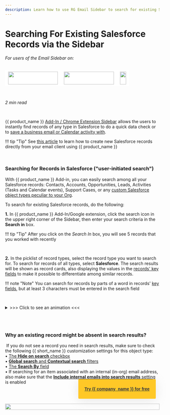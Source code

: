 ```yaml
---
description: Learn how to use RG Email Sidebar to search for existing Salesforce Records
---
```

# Searching For Existing Salesforce Records via the Sidebar  
  

<i>For users of the Email Sidebar on:</i><br><br>
<div class="container" style="display: inline-block; height: 42px; width: 162px; padding: 5px 10px; background-color: #fff;"><img src="https://revenuegrid.com/revenue-inbox/wp-content/uploads/Exchange1.svg" style="height: 100%; object-fit: contain; vertical-align: middle;"></div><div class="container" style="display: inline-block; height: 42px; width: 163px; padding: 5px 10px; background-color: #fff;"><img src="https://revenuegrid.com/revenue-inbox/wp-content/uploads/Office365.svg" style="height: 100%; object-fit: contain; vertical-align: middle;"></div><div class="container" style="display: inline-block; height: 42px; width: auto; padding: 5px 10px; background-color: #fff;"><img src="https://smartcloudconnect.io/wp-content/uploads/2021/08/logo-Gmail.jpg" style="height: 100%; object-fit: contain; vertical-align: middle;"></div> 

&nbsp;

*2 min read*  

<!-- ShareThis BEGIN --> 
<div class="addthis_inline_share_toolbox"></div>
<!-- End ShareThis --> 

&nbsp;

{{ product_name }} [Add-In / Chrome Extension Sidebar](../Introduction/) allows the users to instantly find records of any type in Salesforce to do a quick data check or to [save a business email or Calendar activity with](../Save-Email-Dialog/).

!!! tip "Tip"
    See [this article](../Create-New-Records/) to learn how to create new Salesforce records directly from your email client using {{ product_name }}

&nbsp;

### Searching for Records in Salesforce ("user-initiated search")


With {{ product_name }} Add-in, you can easily search among all your Salesforce records: Contacts, Accounts, Opportunities, Leads, Activities (Tasks and Calendar events), Support Cases, or any [custom Salesforce object types peculiar to your Org](../How-to-Add-A-Custom-Object/).

To search for existing Salesforce records, do the following:   

**1\.**  In {{ product_name }} Add-In/Google extension, click the search icon in the upper right corner of the Sidebar, then enter your search criteria in the **Search in** box.   

!!! tip "Tip"
    After you click on the *Search In* box, you will see 5 records that you worked with recently

&nbsp;

**2\.**  In the picklist of record types, select the record type you want to search for. To search for records of all types, select **Salesforce**. The search results will be shown as record cards, also displaying the values in the [records' key fields](../How-the-Solution-Works-with-Required-Fields-and-Layouts-in-Salesforce/#fields_and_related_records) to make it possible to differentiate among similar records.  

!!! note "Note"
    You can search for records by parts of a word in records' [key fields](../How-the-Solution-Works-with-Required-Fields-and-Layouts-in-Salesforce/#fields_and_related_records), but at least 3 characters must be entered in the search field

&nbsp;

<details><summary>>>> Click to see an animation <<<</summary>
<p>
    <img src="..\..\assets\images\d33v4339jhl8k0cloudfrontnet\docs\assets\57398d2e903360669faf1f0a\images\5bd9fd9e04286356f0a54b30.gif" style="width: 50%; height: 50%;">
</p>
</details>
&nbsp;

&nbsp;

### Why an existing record might be absent in search results?

​    If you do not see a record you need in search results, make sure to check the following {{ short_name }} customization settings for this object type:  
​    • [The **Hide on search** checkbox](../Customization-Settings-Explained/#6_customizing_object_card_appearance_and_behavior)  
​    • [**Global search** and **Contextual search** filters](../Customization-Settings-Explained/#63_defining_the_searchview_scope)  
​    • [The **Search By** field](../Using-the-Search-by-List-Customization-Setting/)  
​    • If searching for an item associated with an internal (in-org) email address, also make sure that the [**Include internal emails into search results** setting](../Customization-Settings-Explained/#2_application_settings) is enabled

&nbsp;




<style>
  .banners {
    text-align: center;
    display: flex;
    flex-direction: column;
    align-items: center;
  }

  .banners a.button {
      background-color: #FFC827;
      color: #2F3341;
      box-shadow: 0 5px 35px rgba(146, 146, 146, 0.2);
      padding: 20px;
      font-family: Graphic, arial;
      font-weight: 600;
      line-height: 24px;
      margin-top: -100px;
      border-radius: 3px;
      cursor: pointer;
      transition: .1s;
  }

  .banners a.button:hover {
    transform: scale(1.05);
  }

  .banners a.button a:hover,
  .banners a.button a:visited {
      color: #2F3341;
  }

  .banner-3 a.button {
    margin-left: 45%;
  }
</style>

<br>
<div class="banners banner-3">
  <img src="../../assets/images/banners/banner-3.svg" style="width: 100%; height: 100%;">
  <a class="button" href="https://revenuegrid.com/sign-up/?utm_source=kb_rg&utm_medium=referral&utm_campaign=eac&utm_content=banner" target="_blank">Try {{ company_name }} for free</a>
</div>

